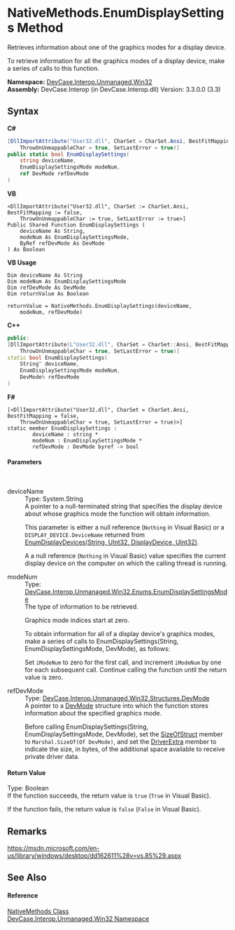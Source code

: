 # NativeMethods.EnumDisplaySettings Method 
 

Retrieves information about one of the graphics modes for a display device. 

 To retrieve information for all the graphics modes of a display device, make a series of calls to this function.

**Namespace:**&nbsp;<a href="N_DevCase_Interop_Unmanaged_Win32">DevCase.Interop.Unmanaged.Win32</a><br />**Assembly:**&nbsp;DevCase.Interop (in DevCase.Interop.dll) Version: 3.3.0.0 (3.3)

## Syntax

**C#**<br />
``` C#
[DllImportAttribute("User32.dll", CharSet = CharSet.Ansi, BestFitMapping = false, 
	ThrowOnUnmappableChar = true, SetLastError = true)]
public static bool EnumDisplaySettings(
	string deviceName,
	EnumDisplaySettingsMode modeNum,
	ref DevMode refDevMode
)
```

**VB**<br />
``` VB
<DllImportAttribute("User32.dll", CharSet := CharSet.Ansi, BestFitMapping := false, 
	ThrowOnUnmappableChar := true, SetLastError := true>]
Public Shared Function EnumDisplaySettings ( 
	deviceName As String,
	modeNum As EnumDisplaySettingsMode,
	ByRef refDevMode As DevMode
) As Boolean
```

**VB Usage**<br />
``` VB Usage
Dim deviceName As String
Dim modeNum As EnumDisplaySettingsMode
Dim refDevMode As DevMode
Dim returnValue As Boolean

returnValue = NativeMethods.EnumDisplaySettings(deviceName, 
	modeNum, refDevMode)
```

**C++**<br />
``` C++
public:
[DllImportAttribute(L"User32.dll", CharSet = CharSet::Ansi, BestFitMapping = false, 
	ThrowOnUnmappableChar = true, SetLastError = true)]
static bool EnumDisplaySettings(
	String^ deviceName, 
	EnumDisplaySettingsMode modeNum, 
	DevMode% refDevMode
)
```

**F#**<br />
``` F#
[<DllImportAttribute("User32.dll", CharSet = CharSet.Ansi, BestFitMapping = false, 
	ThrowOnUnmappableChar = true, SetLastError = true)>]
static member EnumDisplaySettings : 
        deviceName : string * 
        modeNum : EnumDisplaySettingsMode * 
        refDevMode : DevMode byref -> bool 

```


#### Parameters
&nbsp;<dl><dt>deviceName</dt><dd>Type: System.String<br />A pointer to a null-terminated string that specifies the display device about whose graphics mode the function will obtain information. 

 This parameter is either a null reference (`Nothing` in Visual Basic) or a `DISPLAY_DEVICE.DeviceName` returned from <a href="M_DevCase_Interop_Unmanaged_Win32_NativeMethods_EnumDisplayDevices">EnumDisplayDevices(String, UInt32, DisplayDevice, UInt32)</a>. 

 A a null reference (`Nothing` in Visual Basic) value specifies the current display device on the computer on which the calling thread is running.</dd><dt>modeNum</dt><dd>Type: <a href="T_DevCase_Interop_Unmanaged_Win32_Enums_EnumDisplaySettingsMode">DevCase.Interop.Unmanaged.Win32.Enums.EnumDisplaySettingsMode</a><br />The type of information to be retrieved. 

 Graphics mode indices start at zero. 

 To obtain information for all of a display device's graphics modes, make a series of calls to EnumDisplaySettings(String, EnumDisplaySettingsMode, DevMode), as follows: 

 Set `iModeNum` to zero for the first call, and increment `iModeNum` by one for each subsequent call. Continue calling the function until the return value is zero.</dd><dt>refDevMode</dt><dd>Type: <a href="T_DevCase_Interop_Unmanaged_Win32_Structures_DevMode">DevCase.Interop.Unmanaged.Win32.Structures.DevMode</a><br />A pointer to a <a href="T_DevCase_Interop_Unmanaged_Win32_Structures_DevMode">DevMode</a> structure into which the function stores information about the specified graphics mode. 

 Before calling EnumDisplaySettings(String, EnumDisplaySettingsMode, DevMode), set the <a href="F_DevCase_Interop_Unmanaged_Win32_Structures_DevMode_SizeOfStruct">SizeOfStruct</a> member to `Marshal.SizeOf(Of DevMode)`, and set the <a href="F_DevCase_Interop_Unmanaged_Win32_Structures_DevMode_DriverExtra">DriverExtra</a> member to indicate the size, in bytes, of the additional space available to receive private driver data.</dd></dl>

#### Return Value
Type: Boolean<br />If the function succeeds, the return value is `true` (`True` in Visual Basic). 

 If the function fails, the return value is `false` (`False` in Visual Basic).

## Remarks
<a href="https://msdn.microsoft.com/en-us/library/windows/desktop/dd162611%28v=vs.85%29.aspx" target="_blank">https://msdn.microsoft.com/en-us/library/windows/desktop/dd162611%28v=vs.85%29.aspx</a>

## See Also


#### Reference
<a href="T_DevCase_Interop_Unmanaged_Win32_NativeMethods">NativeMethods Class</a><br /><a href="N_DevCase_Interop_Unmanaged_Win32">DevCase.Interop.Unmanaged.Win32 Namespace</a><br />